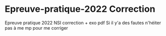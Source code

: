 # Epreuve-pratique-2022 Correction
Epreuve pratique 2022 NSI correction + exo pdf
Si il y'a des fautes n'héiter pas à me mp pour me corriger
